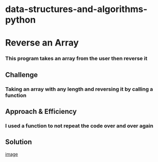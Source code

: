 # data-structures-and-algorithms-python

# Reverse an Array
### This program takes an array from the user then reverse it

## Challenge
### Taking an array with any length and reversing it by calling a function

## Approach & Efficiency
### I used a function to not repeat the code over and over again

## Solution
[image](https://raw.githubusercontent.com/joudi12/data-structures-and-algorithms-python/main/assets/revese_array.jpg)

